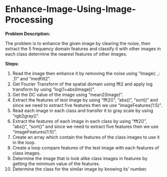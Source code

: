 # Enhance-Image-Using-Image-Processing
**Problem Description:**

The problem is to enhance the given image by clearing the noise, then extract the 5 frequency domain features and classify it with other images in each class determine the nearest features of other images.

**Steps:**

1) Read the image then enhance it by removing the noise using “Image(: ,: ,1)” and “medfilt2”.
2) Get Fourier Transform of the spatial domain using fft2 and apply log transform by using “log(1+abs(Image))”.
3) Get the DC value of the image using “mean2(Image)”.
4) Extract the features of test image by using “fft2()”, ”abs()”, “sort()” and since we need to extract five features then we use “imageFeatures(1:5)”.
5) Read each image in each class and transfer it to gray scale by using ”rgb2gray()”.
6) Extract the features of each image in each class by using “fft2()”, ”abs()”, “sort()” and since we need to extract five features then we use “imageFeatures(1:5)”.
7) Create an array which contain the features of the class images to use it in the loop.
8) Create a loop compare features of the test image with each features of class images.
9) Determine the image that is look alike class images in features by getting the minimum value of the features.
10) Determine the class for the similar image by knowing its’ number.
